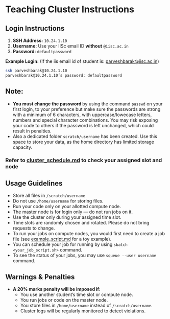 # Teaching Cluster Instructions

## Login Instructions
1. **SSH Address:** `10.24.1.10`
2. **Username:** Use your IISc email ID **without** `@iisc.ac.in`
3. **Password:** `defaultpassword`

**Example Login:** 
(If the iis email id of student is: parveshbarak@iisc.ac.in)
```bash
ssh parveshbarak@10.24.1.10
parveshbarak@10.24.1.10’s password: defaultpassword
```

## Note:
- <b>You must change the password  </b> by using the command `passwd` on your first login, to your preference but make sure the passwords are strong with a minimum of 6 characters, with uppercase/lowecase letters, numbers and special character combinations. You may risk exposing your code to others if the password is left unchanged, which could result in penalties.
- Also a dedicated folder `scratch/username` has been created. Use this space to store your data, as the home directory has limited storage capacity.

### Refer to [cluster_schedule.md](cluster_schedule.md) to check your assigned slot and node

## Usage Guidelines
- Store all files in `/scratch/username`
- Do not use `/home/username` for storing files.
- Run your code only on your allotted compute node.
- The master node is for login only — do not run jobs on it.
- Use the cluster only during your assigned time slot.
- Time slots are randomly chosen and rotated. Please do not bring requests to change.
- To run your jobs on compute nodes, you would first need to create a job file (see [example_script.md](example_script.sh) for a toy example).
- You can schedule your job for running by using `sbatch <your_job_script.sh>` command.
- To see the status of your jobs, you may use `squeue --user username` command.

## Warnings & Penalties
- **A 20% marks penalty will be imposed if:**
    - You use another student’s time slot or compute node.
    - You run jobs or code on the master node.
    - You store files in `/home/username` instead of `/scratch/username`.
    - Cluster logs will be regularly monitored to detect violations.
